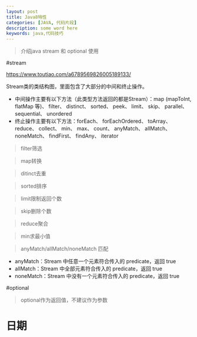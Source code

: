 ```yaml
---
layout: post
title: Java8特性
categories: [JAVA, 代码片段]
description: some word here
keywords: java,代码技巧 
---
```


> 介绍java stream 和 optional 使用 



#stream

https://www.toutiao.com/a6789569826005189133/



Stream类的类结构图，里面包含了大部分的中间和终止操作。

- 中间操作主要有以下方法（此类型方法返回的都是Stream）：map (mapToInt, flatMap 等)、 filter、 distinct、 sorted、 peek、 limit、 skip、 parallel、 sequential、 unordered
- 终止操作主要有以下方法：forEach、 forEachOrdered、 toArray、 reduce、 collect、 min、 max、 count、 anyMatch、 allMatch、 noneMatch、 findFirst、 findAny、 iterator

> filter筛选

> map转换

> ditinct去重

> sorted排序

> limit限制返回个数

> skip删除个数

> reduce聚合

> min求最小值

> anyMatch/allMatch/noneMatch 匹配

- anyMatch：Stream 中任意一个元素符合传入的 predicate，返回 true
- allMatch：Stream 中全部元素符合传入的 predicate，返回 true
- noneMatch：Stream 中没有一个元素符合传入的 predicate，返回 true

#optional

> optional作为返回值，不建议作为参数



# 日期


